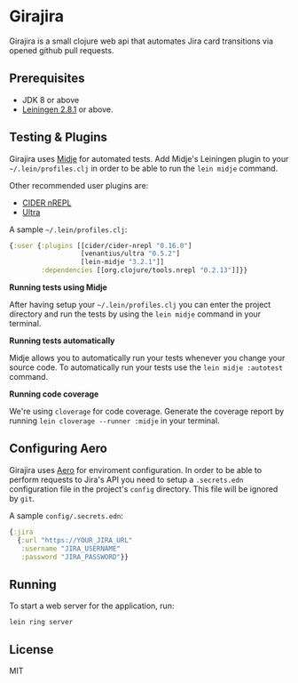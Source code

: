 # Girajira

Girajira is a small clojure web api that automates Jira card transitions via opened github pull requests.

## Prerequisites

- JDK 8 or above
- [Leiningen 2.8.1](https://leiningen.org/) or above.

## Testing & Plugins

Girajira uses [Midje](https://github.com/marick/Midje) for automated tests. Add Midje's Leiningen plugin to your `~/.lein/profiles.clj` in order to be able to run the `lein midje` command.

Other recommended user plugins are:
- [CIDER nREPL](https://github.com/clojure-emacs/cider-nrepl)
- [Ultra](https://github.com/venantius/ultra)

A sample `~/.lein/profiles.clj`:
```clojure
{:user {:plugins [[cider/cider-nrepl "0.16.0"]
                  [venantius/ultra "0.5.2"]
                  [lein-midje "3.2.1"]]
        :dependencies [[org.clojure/tools.nrepl "0.2.13"]]}}
```
**Running tests using Midje**

After having setup your `~/.lein/profiles.clj` you can enter the project directory and run the tests by using the `lein midje` command in your terminal.

**Running tests automatically**

Midje allows you to automatically run your tests whenever you change your source code. To automatically run your tests use the `lein midje :autotest` command.

**Running code coverage**

We're using `cloverage` for code coverage. Generate the coverage report by running `lein cloverage --runner :midje` in your terminal.

## Configuring Aero

Girajira uses [Aero](https://github.com/juxt/aero) for enviroment configuration. In order to be able to perform requests to Jira's API you need to setup a `.secrets.edn` configuration file in the project's `config` directory. This file will be ignored by `git`.

A sample `config/.secrets.edn`:
```clojure
{:jira
  {:url "https://YOUR_JIRA_URL"
   :username "JIRA_USERNAME"
   :password "JIRA_PASSWORD"}}
```

## Running

To start a web server for the application, run:

    lein ring server

## License

MIT
